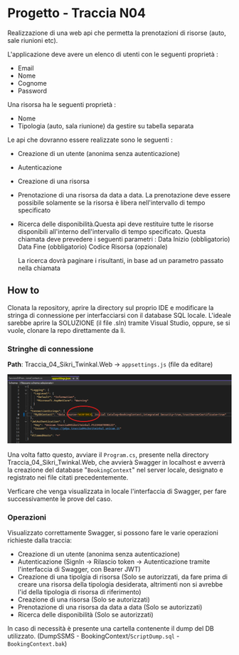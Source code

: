 # Progetto -  Traccia N04 

Realizzazione di una web api che permetta la prenotazioni di risorse (auto, sale riunioni etc).

L'applicazione deve avere un elenco di utenti con le seguenti proprietà :
- Email
- Nome 
- Cognome
- Password

Una risorsa ha le seguenti proprietà :
- Nome
- Tipologia (auto, sala riunione) da gestire su tabella separata


Le api che dovranno essere realizzate sono le seguenti :
 - Creazione di un utente (anonima senza autenticazione)
 - Autenticazione
 - Creazione di una risorsa
 - Prenotazione di una risorsa da data a data. La prenotazione deve essere possibile solamente se la risorsa è libera nell'intervallo di tempo specificato

 - Ricerca delle disponibilità.Questa api deve restituire tutte le risorse disponibili all'interno dell'intervallo di tempo specificato.
   Questa chiamata deve prevedere i seguenti parametri :
   Data Inizio (obbligatorio)
   Data Fine (obbligatorio)
   Codice Risorsa (opzionale)
   
   La ricerca dovrà paginare i risultanti, in base ad un parametro passato nella chiamata

## How to
 Clonata la repository, aprire la directory sul proprio IDE e modificare la stringa di connessione per interfacciarsi con il database SQL locale. L'ideale sarebbe aprire la SOLUZIONE (il file .sln) tramite Visual Studio, oppure, se si vuole, clonare la repo direttamente da lì.

 ### Stringhe di connessione  
  **Path**: Traccia_04_Sikri_Twinkal.Web -> `appsettings.js` (file da editare)
  
  ![](Immagini/p2.png)

 Una volta fatto questo, avviare il `Program.cs`, presente nella directory Traccia_04_Sikri_Twinkal.Web, che avvierà Swagger in localhost e avverrà la creazione del database "`BookingContext`" nel server locale, designato e registrato nei file citati precedentemente. 
 
 Verficare che venga visualizzata in locale l'interfaccia di Swagger, per fare successivamente le prove del caso.

 ### Operazioni                                                             
  Visualizzato correttamente Swagger, si possono fare le varie operazioni richieste dalla traccia:
  - Creazione di un utente (anonima senza autenticazione)
  - Autenticazione (SignIn -> Rilascio token -> Autenticazione tramite l'interfaccia di Swagger, con Bearer JWT)
  - Creazione di una tipolgia di risorsa (Solo se autorizzati, da fare prima di creare una risorsa della tipologia desiderata, altrimenti non si avrebbe l'id della tipologia di risorsa di riferimento)
  - Creazione di una risorsa (Solo se autorizzati)
  - Prenotazione di una risorsa da data a data (Solo se autorizzati)
  - Ricerca delle disponibilità (Solo se autorizzati)

In caso di necessità è presente una cartella contenente il dump del DB utilizzato. (DumpSSMS - BookingContext/`ScriptDump.sql` - `BookingContext.bak`)


 
